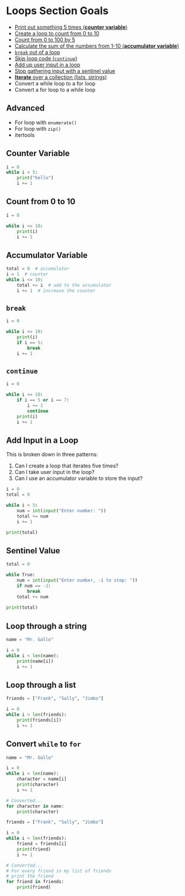 # Loops Section Goals
- [Print out something 5 times (**counter variable**)](#counter-variable)
- [Create a loop to count from 0 to 10](#count-from-0-to-10)
- [Count from 0 to 100 by 5](#)
- [Calculate the sum of the numbers from 1-10 (**accumulator variable**)](#accumulator-variable)
- [`break` out of a loop](#break)
- [Skip loop code (`continue`)](#continue)
- [Add up user input in a loop](#add-input-in-a-loop)
- [Stop gathering input with a sentinel value](#sentinal-value)
- [**Iterate** over a collection (lists, strings)](#loop-through-a-string)
- Convert a while loop to a for loop
- Convert a for loop to a while loop

## Advanced
- For loop with `enumerate()`
- For loop with `zip()`
- itertools


## Counter Variable
```python
i = 0
while i < 5:
    print("hello")
    i += 1
```

## Count from 0 to 10
```python
i = 0

while i <= 10:
    print(i)
    i += 1
```

## Accumulator Variable
```python
total = 0  # accumulator
i = 1  # counter
while i <= 10:
    total += i  # add to the accumulator
    i += 1  # increase the counter
```

## `break`
```python
i = 0

while i <= 10:
    print(i)
    if i == 5:
        break
    i += 1

```

## `continue`
```python
i = 0

while i <= 10:
    if i == 5 or i == 7:
        i += 1
        continue
    print(i)
    i += 1
```

## Add Input in a Loop
This is broken down in three patterns:
1. Can I create a loop that iterates five times?
2. Can I take user input in the loop?
3. Can I use an accumulator variable to store the input?
```python
i = 0
total = 0

while i < 5:
    num = int(input("Enter number: "))
    total += num
    i += 1

print(total)
```

## Sentinel Value
```python
total = 0

while True:
    num = int(input("Enter number, -1 to stop: "))
    if num == -1:
        break
    total += num
    
print(total)
```

## Loop through a string
```python
name = "Mr. Gallo"

i = 0
while i < len(name):
    print(name[i])
    i += 1
```

## Loop through a list
```python
friends = ["Frank", "Sally", "Jimbo"]

i = 0
while i < len(friends):
    print(friends[i])
    i += 1
```

## Convert `while` to `for`
```python 
name = "Mr. Gallo"

i = 0
while i < len(name):
    character = name[i]
    print(character)
    i += 1

# Converted...
for character in name:
    print(character)
```

```python
friends = ["Frank", "Sally", "Jimbo"]

i = 0
while i < len(friends):
    friend = friends[i]
    print(friend)
    i += 1

# Converted...
# For every friend in my list of friends
# print the friend
for friend in friends:
    print(friend)
```

